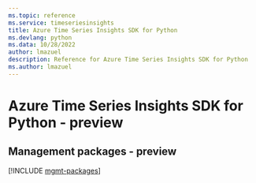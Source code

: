 ```yaml
---
ms.topic: reference
ms.service: timeseriesinsights
title: Azure Time Series Insights SDK for Python
ms.devlang: python
ms.data: 10/28/2022
author: lmazuel
description: Reference for Azure Time Series Insights SDK for Python
ms.author: lmazuel
---
```

# Azure Time Series Insights SDK for Python - preview

## Management packages - preview
[!INCLUDE [mgmt-packages](time-series-insights-mgmt-index.md)]